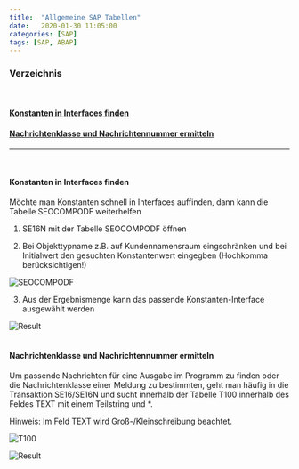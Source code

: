 ```yaml
---
title:  "Allgemeine SAP Tabellen"
date:   2020-01-30 11:05:00
categories: [SAP]
tags: [SAP, ABAP]
---
```



### Verzeichnis
<br>

#### [Konstanten in Interfaces finden](#constinferface)
#### [Nachrichtenklasse und Nachrichtennummer ermitteln](#messages)

***
<br>


#### **Konstanten in Interfaces finden** <a name="constinferface"></a>

Möchte man Konstanten schnell in Interfaces auffinden, dann kann die Tabelle SEOCOMPODF weiterhelfen

1) SE16N mit der Tabelle SEOCOMPODF öffnen

2) Bei Objekttypname z.B. auf Kundennamensraum eingschränken und bei Initialwert den gesuchten Konstantenwert eingegben (Hochkomma berücksichtigen!)

![SEOCOMPODF](/knowledgevault/images/screenshot/SE16_SEOCOMPODF.PNG "Tabelle SEOCOMPODF")


3) Aus der Ergebnismenge kann das passende Konstanten-Interface ausgewählt werden

![Result](/knowledgevault/images/screenshot/message_type_se16n.PNG "Result SEOCOMPODF")
<br>
<br>

#### **Nachrichtenklasse und Nachrichtennummer ermitteln** <a name="messages"></a>

Um passende Nachrichten für eine Ausgabe im Programm zu finden oder die Nachrichtenklasse einer Meldung zu bestimmten, geht man häufig in die Transaktion SE16/SE16N und sucht innerhalb der Tabelle T100 innerhalb des Feldes TEXT mit einem Teilstring und *.

Hinweis: Im Feld TEXT wird Groß-/Kleinschreibung beachtet.

![T100](/knowledgevault/images/screenshot/SE16_T100.PNG "Tabelle T100")

![Result](/knowledgevault/images/screenshot/messages_se16.PNG "Result T100")


